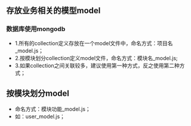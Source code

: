 ## 存放业务相关的模型model
### 数据库使用mongodb
- 1.所有的collection定义存放在一个model文件中，命名方式：项目名_model.js；
- 2.按模块划分collection定义model文件，命名方式：模块名_model.js;
- 3.如果collection之间关联较多，建议使用第一种方式，反之使用第二种方式；
## 按模块划分model
- 命名方式：模块功能_model.js；
- 如：user_model.js；